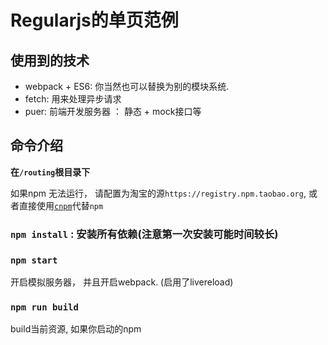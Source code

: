 # Regularjs的单页范例


## 使用到的技术

- webpack + ES6:  你当然也可以替换为别的模块系统. 
- fetch:  用来处理异步请求
- puer:  前端开发服务器 ： 静态 + mock接口等


## 命令介绍

__在`/routing`根目录下__ 

如果npm 无法运行， 请配置为淘宝的源`https://registry.npm.taobao.org`, 或者直接使用[`cnpm`](http://cnpmjs.org/)代替`npm`


### `npm install` : 安装所有依赖(注意第一次安装可能时间较长)


### `npm start`

开启模拟服务器， 并且开启webpack. (启用了livereload)

### `npm run build`

build当前资源, 如果你启动的npm 